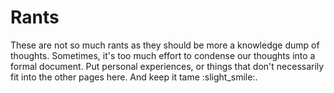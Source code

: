 # Rants

These are not so much rants as they should be more a knowledge dump of thoughts. Sometimes, it's too much effort to condense our thoughts into a formal document. Put personal experiences, or things that don't necessarily fit into the other pages here. And keep it tame :slight_smile:.
